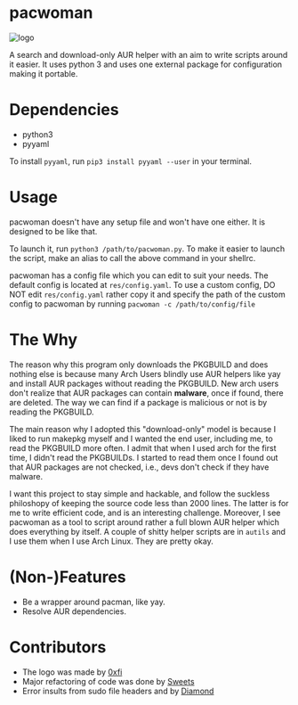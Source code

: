 # pacwoman

![logo](https://github.com/Th3-Hum4n/pacwoman/blob/master/pacwoman-logo.png)

A search and download-only AUR helper with an aim to write scripts around it easier. It uses python 3 and uses one external package for configuration making it portable.

# Dependencies

* python3
* pyyaml

To install `pyyaml`, run `pip3 install pyyaml --user` in your terminal.

# Usage

pacwoman doesn't have any setup file and won't have one either. It is designed to be like that.

To launch it, run `python3 /path/to/pacwoman.py`. To make it easier to launch the script, make an alias to call the above command in your shellrc.

pacwoman has a config file which you can edit to suit your needs. The default config is located at `res/config.yaml`. To use a custom config, DO NOT edit `res/config.yaml` rather copy it and specify the path of the custom config to pacwoman by running `pacwoman -c /path/to/config/file`

# The Why

The reason why this program only downloads the PKGBUILD and does nothing else is because many Arch Users blindly use AUR helpers like yay and install AUR packages without reading the PKGBUILD. New arch users don't realize that AUR packages can contain **malware**, once if found, there are deleted. The way we can find if a package is malicious or not is by reading the PKGBUILD.

The main reason why I adopted this "download-only" model is because I liked to run makepkg myself and I wanted the end user, including me, to read the PKGBUILD more often. I admit that when I used arch for the first time, I didn't read the PKGBUILDs. I started to read them once I found out that AUR packages are not checked, i.e., devs don't check if they have malware.


I want this project to stay simple and hackable, and follow the suckless philoshopy of keeping the source code less than 2000 lines. The latter is for me to write efficient code, and is an interesting challenge.
Moreover, I see pacwoman as a tool to script around rather a full blown AUR
helper which does everything by itself. A couple of shitty helper scripts are in
`autils` and I use them when I use Arch Linux. They are pretty okay.

# (Non-)Features

* Be a wrapper around pacman, like yay.
* Resolve AUR dependencies.

# Contributors

* The logo was made by [0xfi](https://github.com/0xfi)
* Major refactoring of code was done by [Sweets](https://github.com/Sweets)
* Error insults from sudo file headers and by [Diamond](https://github.com/diamondburned)
